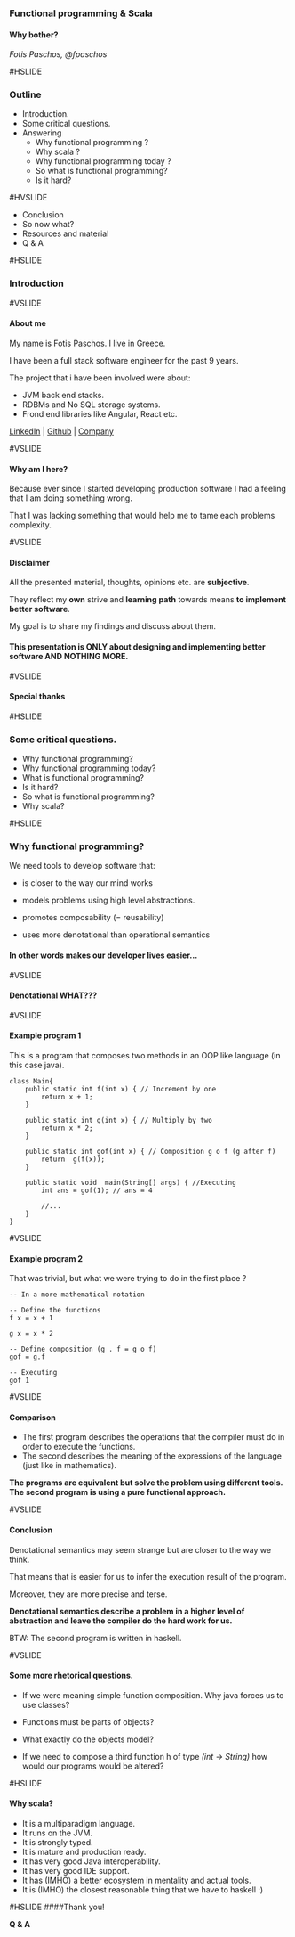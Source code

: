 
### Functional programming & Scala
#### Why bother?

_Fotis Paschos, @fpaschos_


#HSLIDE
### Outline
 - Introduction.
 - Some critical questions.
 - Answering
    * Why functional programming ?
    * Why scala ?
    * Why functional programming today ?
    * So what is functional programming?
    * Is it hard?
    
#HVSLIDE   
 - Conclusion
 - So now what? 
 - Resources and material
 - Q & A 


 

#HSLIDE
### Introduction

#VSLIDE
#### About me
 My name is Fotis Paschos.
 I live in Greece.
 
 I have been a full stack software engineer for the past 9 years.
 
 The project that i have been involved were about:
 - JVM back end stacks.
 - RDBMs and No SQL storage systems.
 - Frond end libraries like Angular, React etc.
 
 [LinkedIn]() |
 [Github]() |
 [Company]()
 
#VSLIDE
#### Why am I here?
Because ever since I started developing production software I had a feeling that 
I am doing something wrong.

That I was lacking something that would help me to tame each problems complexity.

#VSLIDE
#### Disclaimer
All the presented material, thoughts, opinions etc. are __subjective__. 
 
They reflect my __own__ strive and __learning path__ towards means __to implement better software__.
 
My goal is to share my findings and discuss about them.
 
#### This presentation is ONLY about designing and implementing better software  AND NOTHING MORE.  
 
#VSLIDE
#### Special thanks

#HSLIDE
### Some critical questions.
 - Why functional programming?
 - Why functional programming today?
 - What is functional programming? 
 - Is it hard?
 - So what is functional programming?
 - Why scala?

#HSLIDE
### Why functional programming?
We need tools to develop software that:

* is closer to the way our mind works

* models problems using high level abstractions.

* promotes composability (= reusability)

* uses more denotational than operational semantics
 
#### In other words makes our developer lives easier...

#VSLIDE
#### Denotational WHAT???

#VSLIDE
#### Example program 1
This is a program that composes two methods in an OOP like language (in this case java).

```
class Main{
    public static int f(int x) { // Increment by one
        return x + 1;
    }
    
    public static int g(int x) { // Multiply by two
        return x * 2;
    } 
    
    public static int gof(int x) { // Composition g o f (g after f)
        return  g(f(x));
    }
    
    public static void  main(String[] args) { //Executing
        int ans = gof(1); // ans = 4
        
        //...
    }
}
```

#VSLIDE
#### Example program 2
That was trivial, but what we were trying to do in the first place ? 

```
-- In a more mathematical notation

-- Define the functions
f x = x + 1

g x = x * 2

-- Define composition (g . f = g o f)
gof = g.f 

-- Executing
gof 1 

```

#VSLIDE
#### Comparison
- The first program describes the operations that the compiler must do in order to execute the functions.
- The second describes the meaning of the expressions of the language (just like in mathematics).

__The programs are equivalent but solve the problem using different tools.__
__The second program is using a pure functional approach.__

#VSLIDE

#### Conclusion
Denotational semantics may seem strange but are closer to the way we think.

That means that is easier for us to infer the execution result of the program.

Moreover, they are more precise and terse.

__Denotational semantics describe a problem in a higher level of abstraction 
and leave the compiler do the hard work for us.__

BTW: The second program is written in haskell.

#VSLIDE
#### Some more rhetorical questions.
* If we were meaning simple function composition. Why java forces us to use classes?

* Functions must be parts of objects?

* What exactly do the objects model?

* If we need to compose a third function h of type _(int -> String)_ how would our 
programs would be altered?

#HSLIDE
#### Why scala?
* It is a multiparadigm language.
* It runs on the JVM.
* It is strongly typed.
* It is mature and production ready.
* It has very good Java interoperability.
* It has very good IDE support.
* It has (IMHO) a better ecosystem in mentality and actual tools.
* It is (IMHO) the closest reasonable thing that we have to haskell :) 

#HSLIDE
####Thank you!

__Q & A__
